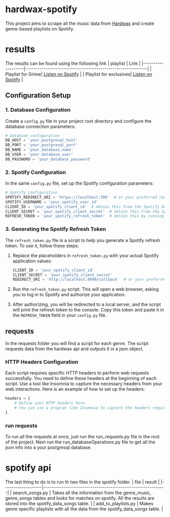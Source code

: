 # hardwax-spotify
This project aims to scrape all the music data from [Hardwax](https://hardwax.com) and create genre-based playlists on Spotify.

# results
The results can be found using the following link 
| playlist             | Link                                                       |
|-------------------|------------------------------------------------------------|
| Playlist for Grime| [Listen on Spotify](https://open.spotify.com/playlist/1YIbBAiJbS2FwFOFNOY1M9?si=4db7022f993c4e97) |
| Playlist for exclusives| [Listen on Spotify](https://open.spotify.com/playlist/3QTCit285mo6LMJDdEcpql?si=69831571da834c46) |

## Configuration Setup

### 1. Database Configuration
Create a `config.py` file in your project root directory and configure the database connection parameters:

```python
# Database configuration
DB_HOST = 'your_postgresql_host'
DB_PORT = 'your_postgresql_port'
DB_NAME = 'your_database_name'
DB_USER = 'your_database_user'
DB_PASSWORD = 'your_database_password'
```

### 2. Spotify Configuration
In the same `config.py` file, set up the Spotify configuration parameters:

```python
# Spotify configuration
SPOTIFY_REDIRECT_URI = 'https://localhost:300'  # or your preferred redirect URI
SPOTIFY_USERNAME = 'your_spotify_user_id'
CLIENT_ID = 'your_spotify_client_id'  # obtain this from the Spotify Developer Dashboard
CLIENT_SECRET = 'your_spotify_client_secret'  # obtain this from the Spotify Developer Dashboard
REFRESH_TOKEN = 'your_spotify_refresh_token'  # obtain this by running refresh_token.py
```

### 3. Generating the Spotify Refresh Token
The `refresh_token.py` file is a script to help you generate a Spotify refresh token. To use it, follow these steps:

1. Replace the placeholders in `refresh_token.py` with your actual Spotify application values:

   ```python
   CLIENT_ID = 'your_spotify_client_id'
   CLIENT_SECRET = 'your_spotify_client_secret'
   REDIRECT_URI = 'http://localhost:8090/callback'  # or your preferred redirect URI
   ```

2. Run the `refresh_token.py` script. This will open a web browser, asking you to log in to Spotify and authorize your application.

3. After authorizing, you will be redirected to a local server, and the script will print the refresh token to the console. Copy this token and paste it in the `REFRESH_TOKEN` field in your `config.py` file.

## requests
In the requests folder you will find a script for each genre. The script requests data from the hardwax api and outputs it in a json object. 

### HTTP Headers Configuration
Each script requires specific HTTP headers to perform web requests successfully. You need to define these headers at the beginning of each script. Use a tool like Insomnia to capture the necessary headers from your web interactions. Here is an example of how to set up the headers:

```python
headers = {
    # Define your HTTP headers here
    # You can use a program like Insomnia to capture the headers required for web requests
}
```
### run requests
To run all the requests at once, just run the run_requests.py file in the root of the project.
Next run the run_databaseOperations.py file to get all the json info into a your postgresql database.

# spotify api
The last thing to do is to run th two files in the spotify folder.
| file             | result                                                       |
|-------------------|------------------------------------------------------------|
| search_songs.py | Takes all the information from the genre_music, genre_songs tables and looks for matches on spotify. All the results are stored into the spotify_data_songs table. |
| add_to_playlists.py | Makes genre specific playlists with all the data from the spotify_data_songs table. |

